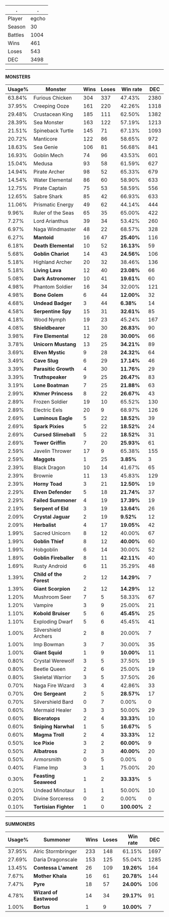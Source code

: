 .|.
|-|-
Player|egcho
Season|30
Battles|1004
Wins|461
Loses|543
DEC|3498

---
**MONSTERS**

Usage%|Monster|Wins|Loses|Win rate|DEC|
-|-|-|-|-|-|
63.84%|Furious Chicken|304|337|47.43%|2380|
37.95%|Creeping Ooze|161|220|42.26%|1318|
29.48%|Crustacean King|185|111|62.50%|1382|
28.39%|Sea Monster|163|122|57.19%|1213|
21.51%|Spineback Turtle|145|71|67.13%|1093|
20.72%|Manticore|122|86|58.65%|972|
18.63%|Sea Genie|106|81|56.68%|841|
16.93%|Goblin Mech|74|96|43.53%|601|
15.04%|Medusa|93|58|61.59%|627|
14.94%|Pirate Archer|98|52|65.33%|679|
14.54%|Water Elemental|86|60|58.90%|633|
12.75%|Pirate Captain|75|53|58.59%|556|
12.65%|Sabre Shark|85|42|66.93%|633|
11.06%|Prismatic Energy|49|62|44.14%|444|
9.96%|Ruler of the Seas|65|35|65.00%|422|
7.27%|Lord Arianthus|39|34|53.42%|260|
6.97%|Naga Windmaster|48|22|68.57%|328|
6.27%|**Mantoid**|16|47|**25.40%**|116|
6.18%|**Death Elemental**|10|52|**16.13%**|59|
5.68%|**Goblin Chariot**|14|43|**24.56%**|106|
5.18%|Highland Archer|20|32|38.46%|136|
5.18%|**Living Lava**|12|40|**23.08%**|66|
5.08%|**Dark Astronomer**|10|41|**19.61%**|60|
4.98%|Phantom Soldier|16|34|32.00%|121|
4.98%|**Bone Golem**|6|44|**12.00%**|32|
4.68%|**Undead Badger**|3|44|**6.38%**|14|
4.58%|**Serpentine Spy**|15|31|**32.61%**|85|
4.18%|Wood Nymph|19|23|45.24%|167|
4.08%|**Shieldbearer**|11|30|**26.83%**|90|
3.98%|**Fire Elemental**|12|28|**30.00%**|66|
3.78%|**Unicorn Mustang**|13|25|**34.21%**|89|
3.69%|**Elven Mystic**|9|28|**24.32%**|64|
3.49%|**Cave Slug**|6|29|**17.14%**|46|
3.39%|**Parasitic Growth**|4|30|**11.76%**|29|
3.39%|**Truthspeaker**|9|25|**26.47%**|83|
3.19%|**Lone Boatman**|7|25|**21.88%**|63|
2.99%|**Khmer Princess**|8|22|**26.67%**|43|
2.89%|Frozen Soldier|19|10|65.52%|130|
2.89%|Electric Eels|20|9|68.97%|126|
2.69%|**Luminous Eagle**|5|22|**18.52%**|39|
2.69%|**Spark Pixies**|5|22|**18.52%**|24|
2.69%|**Cursed Slimeball**|5|22|**18.52%**|31|
2.69%|**Tower Griffin**|7|20|**25.93%**|61|
2.59%|Javelin Thrower|17|9|65.38%|155|
2.59%|**Maggots**|1|25|**3.85%**|3|
2.39%|Black Dragon|10|14|41.67%|65|
2.39%|Brownie|11|13|45.83%|129|
2.39%|**Horny Toad**|3|21|**12.50%**|19|
2.29%|**Elven Defender**|5|18|**21.74%**|37|
2.29%|**Failed Summoner**|4|19|**17.39%**|19|
2.19%|**Serpent of Eld**|3|19|**13.64%**|26|
2.09%|**Crystal Jaguar**|2|19|**9.52%**|12|
2.09%|**Herbalist**|4|17|**19.05%**|42|
1.99%|Sacred Unicorn|8|12|40.00%|67|
1.99%|**Goblin Thief**|8|12|**40.00%**|60|
1.99%|Hobgoblin|6|14|30.00%|52|
1.89%|**Goblin Fireballer**|8|11|**42.11%**|40|
1.69%|Rusty Android|6|11|35.29%|48|
1.39%|**Child of the Forest**|2|12|**14.29%**|7|
1.39%|**Giant Scorpion**|2|12|**14.29%**|12|
1.20%|Mushroom Seer|7|5|58.33%|67|
1.20%|Vampire|3|9|25.00%|21|
1.10%|**Kobold Bruiser**|5|6|**45.45%**|25|
1.10%|Exploding Dwarf|5|6|45.45%|41|
1.00%|Silvershield Archers|2|8|20.00%|7|
1.00%|Imp Bowman|3|7|30.00%|35|
1.00%|**Giant Squid**|1|9|**10.00%**|11|
0.80%|Crystal Werewolf|3|5|37.50%|19|
0.80%|Beetle Queen|2|6|25.00%|19|
0.80%|Skeletal Warrior|3|5|37.50%|26|
0.70%|Naga Fire Wizard|3|4|42.86%|33|
0.70%|**Orc Sergeant**|2|5|**28.57%**|17|
0.70%|Silvershield Bard|0|7|0.00%|0|
0.60%|Mermaid Healer|3|3|50.00%|29|
0.60%|**Biceratops**|2|4|**33.33%**|10|
0.60%|**Sniping Narwhal**|1|5|**16.67%**|5|
0.60%|**Magma Troll**|2|4|**33.33%**|12|
0.50%|**Ice Pixie**|3|2|**60.00%**|9|
0.50%|**Albatross**|2|3|**40.00%**|20|
0.50%|Armorsmith|0|5|0.00%|0|
0.40%|Flame Imp|3|1|75.00%|20|
0.30%|**Feasting Seaweed**|1|2|**33.33%**|5|
0.20%|Undead Minotaur|1|1|50.00%|10|
0.20%|Divine Sorceress|0|2|0.00%|0|
0.10%|**Tortisian Fighter**|1|0|**100.00%**|2|

---
**SUMMONERS**

Usage%|Summoner|Wins|Loses|Win rate|DEC|
-|-|-|-|-|-|
37.95%|Alric Stormbringer|233|148|61.15%|1697|
27.69%|Daria Dragonscale|153|125|55.04%|1285|
13.45%|**Contessa L'ament**|26|109|**19.26%**|164|
7.67%|**Mother Khala**|16|61|**20.78%**|144|
7.47%|**Pyre**|18|57|**24.00%**|106|
4.78%|**Wizard of Eastwood**|14|34|**29.17%**|91|
1.00%|**Bortus**|1|9|**10.00%**|7|
